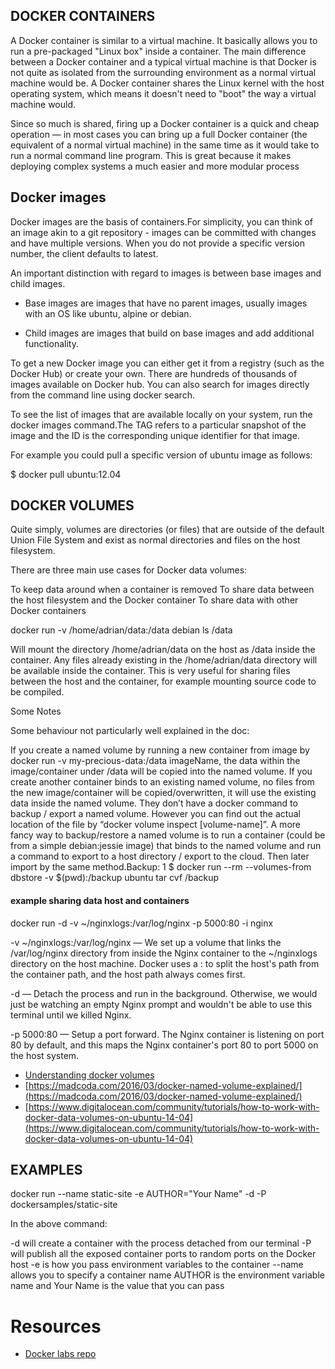 
## DOCKER CONTAINERS

A Docker container is similar to a virtual machine. It basically allows you to run a pre-packaged "Linux box" inside a container. The main difference between a Docker container and a typical virtual machine is that Docker is not quite as isolated from the surrounding environment as a normal virtual machine would be. A Docker container shares the Linux kernel with the host operating system, which means it doesn't need to "boot" the way a virtual machine would.

Since so much is shared, firing up a Docker container is a quick and cheap operation — in most cases you can bring up a full Docker container (the equivalent of a normal virtual machine) in the same time as it would take to run a normal command line program. This is great because it makes deploying complex systems a much easier and more modular process


## Docker images

Docker images are the basis of containers.For simplicity, you can think of an image akin to a git repository - images can be committed with changes and have multiple versions. When you do not provide a specific version number, the client defaults to latest.

An important distinction with regard to images is between base images and child images.

  * Base images are images that have no parent images, usually images with an OS like ubuntu, alpine or debian.

  * Child images are images that build on base images and add additional functionality.

To get a new Docker image you can either get it from a registry (such as the Docker Hub) or create your own. There are hundreds of thousands of images available on Docker hub. You can also search for images directly from the command line using docker search.

To see the list of images that are available locally on your system, run the docker images command.The TAG refers to a particular snapshot of the image and the ID is the corresponding unique identifier for that image.

For example you could pull a specific version of ubuntu image as follows:

$ docker pull ubuntu:12.04


## DOCKER VOLUMES

Quite simply, volumes are directories (or files) that are outside of the default Union File System and exist as normal directories and files on the host filesystem.

There are three main use cases for Docker data volumes:

To keep data around when a container is removed
To share data between the host filesystem and the Docker container
To share data with other Docker containers


docker run -v /home/adrian/data:/data debian ls /data

Will mount the directory /home/adrian/data on the host as /data inside the container. Any files already existing in the /home/adrian/data directory will be available inside the container. This is very useful for sharing files between the host and the container, for example mounting source code to be compiled.


Some Notes

Some behaviour not particularly well explained in the doc:

If you create a named volume by running a new container from image by docker run -v my-precious-data:/data imageName, the data within the image/container under /data will be copied into the named volume.
If you create another container binds to an existing named volume, no files from the new image/container will be copied/overwritten, it will use the existing data inside the named volume.
They don’t have a docker command to backup / export a named volume. However you can find out the actual location of the file by “docker volume inspect [volume-name]”.
A more fancy way to backup/restore a named volume is to run a container (could be from a simple debian:jessie image) that binds to the named volume and run a command to export to a host directory / export to the cloud. Then later import by the same method.Backup:
1
$ docker run --rm --volumes-from dbstore -v $(pwd):/backup ubuntu tar cvf /backup

#### example sharing data host and containers

docker run -d -v ~/nginxlogs:/var/log/nginx -p 5000:80 -i nginx

 -v ~/nginxlogs:/var/log/nginx — We set up a volume that links the /var/log/nginx directory from inside the Nginx container to the ~/nginxlogs directory on the host machine. Docker uses a : to split the host's path from the container path, and the host path always comes first.

 -d — Detach the process and run in the background. Otherwise, we would just be watching an empty Nginx prompt and wouldn't be able to use this terminal until we killed Nginx.

 -p 5000:80 — Setup a port forward. The Nginx container is listening on port 80 by default, and this maps the Nginx container's port 80 to port 5000 on the host system.



* [Understanding docker volumes](http://container-solutions.com/understanding-volumes-docker/)
* [https://madcoda.com/2016/03/docker-named-volume-explained/](https://madcoda.com/2016/03/docker-named-volume-explained/)
* [https://www.digitalocean.com/community/tutorials/how-to-work-with-docker-data-volumes-on-ubuntu-14-04](https://www.digitalocean.com/community/tutorials/how-to-work-with-docker-data-volumes-on-ubuntu-14-04)

## EXAMPLES


docker run --name static-site -e AUTHOR="Your Name" -d -P dockersamples/static-site

In the above command:

-d will create a container with the process detached from our terminal
-P will publish all the exposed container ports to random ports on the Docker host
-e is how you pass environment variables to the container
--name allows you to specify a container name
AUTHOR is the environment variable name and Your Name is the value that you can pass



# Resources

* [Docker labs repo](https://github.com/docker/labs/)
